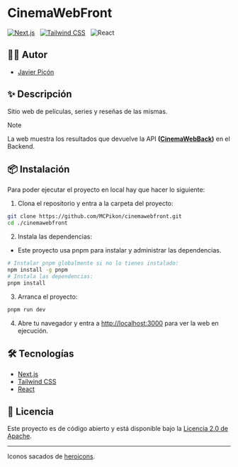 
# CinemaWebFront

[![Next.js](https://img.shields.io/badge/Next.js-14.2.1-gray?style=for-the-badge&logo=nextdotjs&labelColor=black)](https://astro.build/) &nbsp;
[![Tailwind CSS](https://img.shields.io/badge/Tailwind%20CSS-3.4.3%2B-dodgerblue?style=for-the-badge&logo=tailwindcss&logoColor=white&labelColor=101010)](https://tailwindcss.com/) &nbsp;
![React](https://img.shields.io/badge/React-18.2.0%2B-steelblue?style=for-the-badge&logo=react&logoColor=white&labelColor=101010) &nbsp;

## 🙋‍♂️ Autor

* [Javier Picón](https://github.com/MCPikon)

## ✨ Descripción

Sitio web de películas, series y reseñas de las mismas.

> [!NOTE]
> La web muestra los resultados que devuelve la API **([CinemaWebBack](https://github.com/MCPikon/cinemawebback))** en el Backend.

## 📦 Instalación

Para poder ejecutar el proyecto en local hay que hacer lo siguiente:

1. Clona el repositorio y entra a la carpeta del proyecto:

```bash
git clone https://github.com/MCPikon/cinemawebfront.git
cd ./cinemawebfront
```

2. Instala las dependencias:

* Este proyecto usa pnpm para instalar y administrar las dependencias.

```bash
# Instalar pnpm globalmente si no lo tienes instalado:
npm install -g pnpm
# Instala las dependencias:
pnpm install
```

3. Arranca el proyecto:

```bash
pnpm run dev
```

4. Abre tu navegador y entra a [http://localhost:3000](http://localhost:3000) para ver la web en ejecución.

## 🛠 Tecnologías

* [Next.js](https://nextjs.org/)
* [Tailwind CSS](https://tailwindcss.com/)
* [React](https://react.dev/)

## 📄 Licencia

Este proyecto es de código abierto y está disponible bajo la [Licencia 2.0 de Apache](LICENSE).

---

Iconos sacados de [heroicons](https://heroicons.com/).
